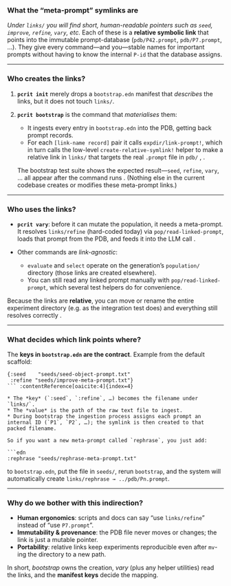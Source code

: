 ### What the “meta-prompt” symlinks are

*Under `links/` you will find short, human-readable pointers such as `seed`, `improve`, `refine`, `vary`, etc.*
Each of these is a **relative symbolic link** that points into the immutable prompt-database (`pdb/P42.prompt`, `pdb/P7.prompt`, …). They give every command—and you—stable names for important prompts without having to know the internal `P-id` that the database assigns.

---

### Who creates the links?

1. **`pcrit init`** merely drops a `bootstrap.edn` manifest that *describes* the links, but it does not touch `links/`.
2. **`pcrit bootstrap`** is the command that *materialises* them:

   * It ingests every entry in `bootstrap.edn` into the PDB, getting back prompt records.
   * For each `[link-name record]` pair it calls `expdir/link-prompt!`, which in turn calls the low-level `create-relative-symlink!` helper to make a relative link in `links/` that targets the real `.prompt` file in `pdb/` , .

   The bootstrap test suite shows the expected result—`seed`, `refine`, `vary`, … all appear after the command runs .
   (Nothing else in the current codebase creates or modifies these meta-prompt links.)

---

### Who uses the links?

* **`pcrit vary`**: before it can mutate the population, it needs a meta-prompt.
  It resolves `links/refine` (hard-coded today) via `pop/read-linked-prompt`, loads that prompt from the PDB, and feeds it into the LLM call .
* Other commands are *link-agnostic*:

  * `evaluate` and `select` operate on the generation’s `population/` directory (those links are created elsewhere).
  * You can still read any linked prompt manually with `pop/read-linked-prompt`, which several test helpers do for convenience.

Because the links are **relative**, you can move or rename the entire experiment directory (e.g. as the integration test does) and everything still resolves correctly .

---

### What decides which link points where?

The **keys in `bootstrap.edn` are the contract**.  Example from the default scaffold:

````edn
{:seed    "seeds/seed-object-prompt.txt"
 :refine "seeds/improve-meta-prompt.txt"}
``` :contentReference[oaicite:4]{index=4}

* The *key* (`:seed`, `:refine`, …) becomes the filename under `links/`.
* The *value* is the path of the raw text file to ingest.
* During bootstrap the ingestion process assigns each prompt an internal ID (`P1`, `P2`, …); the symlink is then created to that packed filename.

So if you want a new meta-prompt called `rephrase`, you just add:

```edn
:rephrase "seeds/rephrase-meta-prompt.txt"
````

to `bootstrap.edn`, put the file in `seeds/`, rerun `bootstrap`, and the system will automatically create `links/rephrase → ../pdb/Pn.prompt`.

---

### Why do we bother with this indirection?

* **Human ergonomics**: scripts and docs can say “use `links/refine`” instead of “use `P7.prompt`”.
* **Immutability & provenance**: the PDB file never moves or changes; the link is just a mutable pointer.
* **Portability**: relative links keep experiments reproducible even after `mv`-ing the directory to a new path.

In short, *bootstrap* owns the creation, *vary* (plus any helper utilities) read the links, and the **manifest keys** decide the mapping.
